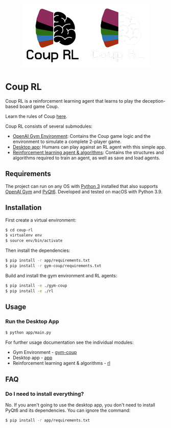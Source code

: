 <p align="center">
    <img src="./img/Coup-RL-logo-dark.png#gh-light-mode-only" width="200px"/>
    <img src="./img/Coup-RL-logo-light.png#gh-dark-mode-only" width="200px"/>
</p>

# Coup RL

Coup RL is a reinforcement learning agent that learns to play the deception-based board game Coup.

Learn the rules of Coup [here](https://www.ultraboardgames.com/coup/game-rules.php).

Coup RL consists of several submodules:
- [OpenAI Gym Environment](./gym-coup): Contains the Coup game logic and the environment to simulate a complete 2-player game.
- [Desktop app](./app): Humans can play against an RL agent with this simple app.
- [Reinforcement learning agent & algorithms](./rl): Contains the structures and algorithms required to train an agent, as well as save and load agents.

## Requirements
The project can run on any OS with [Python 3](https://www.python.org/) installed that also supports [OpenAI Gym](https://gym.openai.com/) and [PyQt6](https://doc.qt.io/qtforpython/).
Developed and tested on macOS with Python 3.9.

## Installation
First create a virtual environment:
```bash
$ cd coup-rl
$ virtualenv env
$ source env/bin/activate
```

Then install the dependencies:
```bash
$ pip install -r app/requirements.txt
$ pip install -r gym-coup/requirements.txt
```

Build and install the gym environment and RL agents:
```bash
$ pip install -e ./gym-coup
$ pip install -e ./rl
```

## Usage
### Run the Desktop App
```bash
$ python app/main.py
```

For further usage documentation see the individual modules:
- Gym Environment - [gym-coup](./gym-coup/README.md)
- Desktop app - [app](./app/README.md)
- Reinforcement learning agent & algorithms - [rl](./rl/README.md)

## FAQ
### Do I need to install everything?
No. If you aren't going to use the desktop app, you don't need to install PyQt6 and its dependencies. You can ignore the command:
```bash
$ pip install -r app/requirements.txt
```

